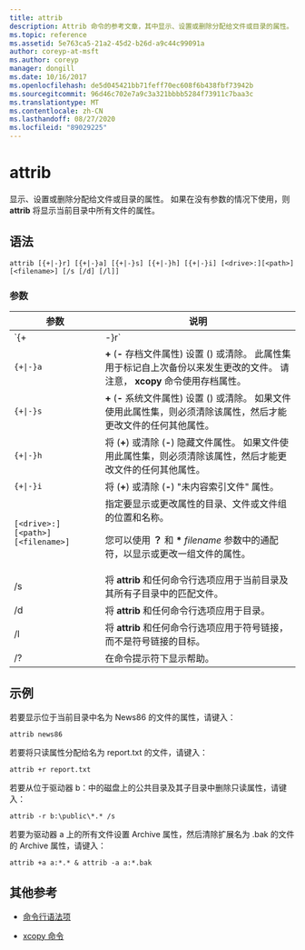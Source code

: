 ```yaml
---
title: attrib
description: Attrib 命令的参考文章，其中显示、设置或删除分配给文件或目录的属性。
ms.topic: reference
ms.assetid: 5e763ca5-21a2-45d2-b26d-a9c44c99091a
author: coreyp-at-msft
ms.author: coreyp
manager: dongill
ms.date: 10/16/2017
ms.openlocfilehash: de5d045421bb71feff70ec608f6b438fbf73942b
ms.sourcegitcommit: 96d46c702e7a9c3a321bbbb5284f73911c7baa3c
ms.translationtype: MT
ms.contentlocale: zh-CN
ms.lasthandoff: 08/27/2020
ms.locfileid: "89029225"
---
```

# <a name="attrib"></a>attrib

显示、设置或删除分配给文件或目录的属性。 如果在没有参数的情况下使用，则 **attrib** 将显示当前目录中所有文件的属性。

## <a name="syntax"></a>语法

```
attrib [{+|-}r] [{+|-}a] [{+|-}s] [{+|-}h] [{+|-}i] [<drive>:][<path>][<filename>] [/s [/d] [/l]]
```

### <a name="parameters"></a>参数

| 参数 | 说明 |
| --------- | ----------- |
| `{+|-}r` | 将 (**+**) 或清除 (**-**) 只读文件属性。 |
| `{+\|-}a` | **+** (**-** 存档文件属性) 设置 () 或清除。 此属性集用于标记自上次备份以来发生更改的文件。 请注意， **xcopy** 命令使用存档属性。 |
| `{+\|-}s` | **+** (**-** 系统文件属性) 设置 () 或清除。 如果文件使用此属性集，则必须清除该属性，然后才能更改文件的任何其他属性。 |
| `{+\|-}h` | 将 (**+**) 或清除 (**-**) 隐藏文件属性。 如果文件使用此属性集，则必须清除该属性，然后才能更改文件的任何其他属性。 |
| `{+\|-}i` | 将 (**+**) 或清除 (**-**) "未内容索引文件" 属性。 |
| `[<drive>:][<path>][<filename>]` | 指定要显示或更改属性的目录、文件或文件组的位置和名称。<p>您可以使用 **？** 和 **&#42;** *filename* 参数中的通配符，以显示或更改一组文件的属性。 |
| /s | 将 **attrib** 和任何命令行选项应用于当前目录及其所有子目录中的匹配文件。 |
| /d | 将 **attrib** 和任何命令行选项应用于目录。 |
| /l | 将 **attrib** 和任何命令行选项应用于符号链接，而不是符号链接的目标。 |
| /? | 在命令提示符下显示帮助。 |

## <a name="examples"></a>示例

若要显示位于当前目录中名为 News86 的文件的属性，请键入：

```
attrib news86
```

若要将只读属性分配给名为 report.txt 的文件，请键入：

```
attrib +r report.txt
```

若要从位于驱动器 b：中的磁盘上的公共目录及其子目录中删除只读属性，请键入：

```
attrib -r b:\public\*.* /s
```

若要为驱动器 a 上的所有文件设置 Archive 属性，然后清除扩展名为 .bak 的文件的 Archive 属性，请键入：

```
attrib +a a:*.* & attrib -a a:*.bak
```

## <a name="additional-references"></a>其他参考

- [命令行语法项](command-line-syntax-key.md)

- [xcopy 命令](xcopy.md)
